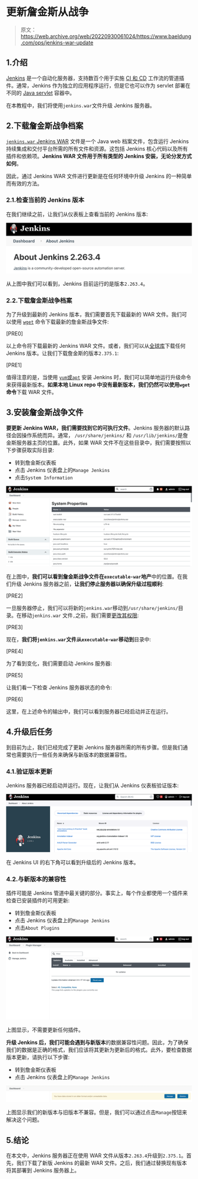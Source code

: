 # 更新詹金斯从战争

> 原文：<https://web.archive.org/web/20220930061024/https://www.baeldung.com/ops/jenkins-war-update>

## 1.介绍

[Jenkins](/web/20221223065112/https://www.baeldung.com/linux/jenkins-install-run) 是一个自动化服务器，支持数百个用于实施 [CI 和 CD](/web/20221223065112/https://www.baeldung.com/cs/continuous-integration-deployment-delivery) 工作流的管道插件。通常，Jenkins 作为独立的应用程序运行，但是它也可以作为 servlet 部署在不同的 [Java servlet](/web/20221223065112/https://www.baeldung.com/intro-to-servlets) 容器中。

在本教程中，我们将使用`jenkins.war`文件升级 Jenkins 服务器。

## 2.下载詹金斯战争档案

[`jenkins.war` Jenkins WAR](https://web.archive.org/web/20221223065112/https://www.jenkins.io/doc/book/installing/war-file/) 文件是一个 Java web 档案文件，包含运行 Jenkins 持续集成和交付平台所需的所有文件和资源。这包括 Jenkins 核心代码以及所有插件和依赖项。**Jenkins WAR 文件用于所有类型的 Jenkins 安装，无论分发方式如何**。

因此，通过 Jenkins WAR 文件进行更新是在任何环境中升级 Jenkins 的一种简单而有效的方法。

### 2.1.检查当前的 Jenkins 版本

在我们继续之前，让我们从仪表板上查看当前的 Jenkins 版本:

[![](img/38eab3f770931bc5066f61c2a2f355ff.png)](/web/20221223065112/https://www.baeldung.com/wp-content/uploads/2022/12/2_about_jenkins2.63.4-e1670151087919.png)

从上图中我们可以看到，Jenkins 目前运行的是版本`2.263.4`。

### 2.2.下载詹金斯战争档案

为了升级到最新的 Jenkins 版本，我们需要首先下载最新的 WAR 文件。我们可以使用 [`wget`](/web/20221223065112/https://www.baeldung.com/linux/tag/wget) 命令下载最新的詹金斯战争文件:

[PRE0]

以上命令将下载最新的 Jenkins WAR 文件。或者，我们可以从[全球库](https://web.archive.org/web/20221223065112/https://updates.jenkins-ci.org/download/war/)下载任何 Jenkins 版本。让我们下载詹金斯的版本`2.375.1`:

[PRE1]

值得注意的是，当使用 [`yum`或`apt`](/web/20221223065112/https://www.baeldung.com/linux/yum-and-apt) 安装 Jenkins 时，我们可以简单地运行升级命令来获得最新版本。**如果本地 Linux repo 中没有最新版本，我们仍然可以使用`wget`命令**下载 WAR 文件。

## 3.安装詹金斯战争文件

**要更新 Jenkins WAR，我们需要找到它的可执行文件**。Jenkins 服务器的默认路径会因操作系统而异。通常， `/usr/share/jenkins/` 和 `/usr/lib/jenkins/`是詹金斯服务器主页的位置。此外，如果 WAR 文件不在这些目录中，我们需要按照以下步骤获取实际目录:

*   转到詹金斯仪表板
*   点击 Jenkins 仪表盘上的`Manage Jenkins`
*   点击`System Information`

[![](img/ea679d2b0bbdd077a87f3814f2f41dfd.png)](/web/20221223065112/https://www.baeldung.com/wp-content/uploads/2022/12/2_executable-war.png)

在上图中，**我们可以看到詹金斯战争文件在`executable-war`地产**中的位置。在我们升级 Jenkins 服务器之前，**让我们停止服务器以确保升级过程顺利**:

[PRE2]

一旦服务器停止，我们可以将新的`jenkins.war`移动到`/usr/share/jenkins/`目录。在移动`jenkins.war` 文件`,`之前，我们需要[更改其权限](/web/20221223065112/https://www.baeldung.com/linux/chown-chmod-permissions):

[PRE3]

现在，**我们将`jenkins.war`文件从`executable-war`移动到**目录中:

[PRE4]

为了看到变化，我们需要启动 Jenkins 服务器:

[PRE5]

让我们看一下检查 Jenkins 服务器状态的命令:

[PRE6]

这里，在上述命令的输出中，我们可以看到服务器已经启动并正在运行。

## 4.升级后任务

到目前为止，我们已经完成了更新 Jenkins 服务器所需的所有步骤。但是我们通常也需要执行一些任务来确保与新版本的数据兼容性。

### 4.1.验证版本更新

Jenkins 服务器已经启动并运行。现在，让我们从 Jenkins 仪表板验证版本:

[![](img/bef1cf5d4dee92d3eb365f650a366aaa.png)](/web/20221223065112/https://www.baeldung.com/wp-content/uploads/2022/12/2_Screenshot-2022-12-04-at-5.08.22-PM.png)

在 Jenkins UI 的右下角可以看到升级后的 Jenkins 版本。

### 4.2.与新版本的兼容性

插件可能是 Jenkins 管道中最关键的部分。事实上，每个作业都使用一个插件来检查已安装插件的可用更新:

*   转到詹金斯仪表板
*   点击 Jenkins 仪表盘上的`Manage Jenkins`
*   点击`About Plugins`

[![](img/726f24a2f4c74e824eaa7069c7f131ee.png)](/web/20221223065112/https://www.baeldung.com/wp-content/uploads/2022/12/2_updates-2.png)

上图显示，不需要更新任何插件。

**升级 Jenkins 后，我们可能会遇到与新版本**的数据兼容性问题。因此，为了确保我们的数据是正确的格式，我们应该将其更新为更新后的格式。此外，要检查数据版本更新，请执行以下步骤:

*   转到詹金斯仪表板
*   点击 Jenkins 仪表盘上的`Manage Jenkins`

[![](img/f03468e7ba0e96b011f48e4d0b135ce1.png)](/web/20221223065112/https://www.baeldung.com/wp-content/uploads/2022/12/2_dataformat.png)

上图显示我们的新版本与旧版本不兼容。但是，我们可以通过点击`Manage`按钮来解决这个问题。

## 5.结论

在本文中，Jenkins 服务器正在使用 WAR 文件从版本`2.263.4`升级到`2.375.1`。首先，我们下载了新版 Jenkins 的最新 WAR 文件。之后，我们通过替换现有版本将其部署到 Jenkins 服务器上。